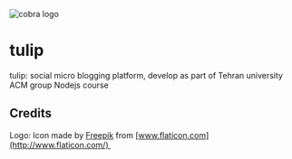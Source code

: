 ![cobra logo](https://raw.githubusercontent.com/arastu/tulip/master/tulip.png)

# tulip
tulip: social micro blogging platform, develop as part of Tehran university ACM group Nodejs course

## Credits
Logo: Icon made by [Freepik](http://www.freepik.com/) from [www.flaticon.com](http://www.flaticon.com/) 
